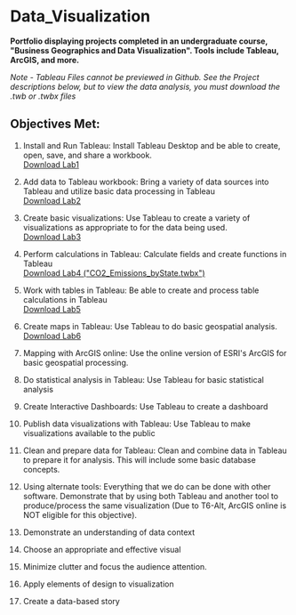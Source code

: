 # Data_Visualization
**Portfolio displaying projects completed in an undergraduate course, "Business Geographics and Data Visualization". Tools include Tableau, ArcGIS, and more.**   
  
*Note - Tableau Files cannot be previewed in Github. See the Project descriptions below, but to view the data analysis, you must download the .twb or .twbx files* 

  
## Objectives Met:  
1. Install and Run Tableau: Install Tableau Desktop and be able to create, open, save, and share a workbook.  
[Download Lab1](./Lab1.twbx) 
2. Add data to Tableau workbook: Bring a variety of data sources into Tableau and utilize basic data processing in Tableau  
[Download Lab2](./Lab2.twbx) 

3. Create basic visualizations: Use Tableau to create a variety of visualizations as appropriate to for the data being used.  
[Download Lab3](./Lab3.twbx) 

4. Perform calculations in Tableau: Calculate fields and create functions in Tableau   
[Download Lab4 ("CO2_Emissions_byState.twbx") ](./CO2_Emissions_byState.twbx)  

5. Work with tables in Tableau: Be able to create and process table calculations in Tableau   
[Download Lab5](./Lab5.twbx)  

6. Create maps in Tableau: Use Tableau to do basic geospatial analysis.  
[Download Lab6](Lab6.twbx)  

7. Mapping with ArcGIS online: Use the online version of ESRI's ArcGIS for basic geospatial processing.  
8. Do statistical analysis in Tableau: Use Tableau for basic statistical analysis   
9. Create Interactive Dashboards: Use Tableau to create a dashboard   
10. Publish data visualizations with Tableau: Use Tableau to make visualizations available to the public   
11. Clean and prepare data for Tableau: Clean and combine data in Tableau to prepare it for analysis. This will include some basic database concepts.   
12. Using alternate tools: Everything that we do can be done with other software. Demonstrate that by using both Tableau and another tool to produce/process the same visualization (Due to T6-Alt, ArcGIS online is NOT eligible for this objective).   
13. Demonstrate an understanding of data context   
14. Choose an appropriate and effective visual   
15. Minimize clutter and focus the audience attention.   
16. Apply elements of design to visualization  
17. Create a data-based story  
